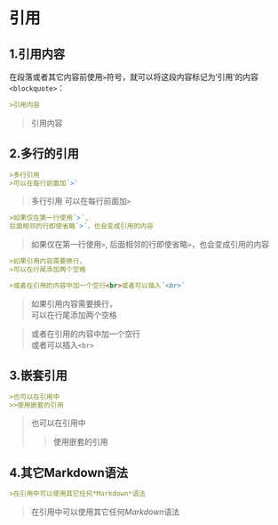 引用
====

1.引用内容
----

在段落或者其它内容前使用`>`符号，就可以将这段内容标记为‘引用’的内容`<blockquote>`：

```markdown
>引用内容
```

>引用内容

2.多行的引用
----

```markdown
>多行引用
>可以在每行前面加`>`
```
>多行引用
>可以在每行前面加`>`

```markdown
>如果仅在第一行使用`>`,
后面相邻的行即使省略`>`，也会变成引用的内容
```

>如果仅在第一行使用`>`,
后面相邻的行即使省略`>`，也会变成引用的内容

```markdown
>如果引用内容需要换行，  
>可以在行尾添加两个空格  

>或者在引用的内容中加一个空行<br>或者可以插入`<br>`
```

>如果引用内容需要换行，  
>可以在行尾添加两个空格  

>或者在引用的内容中加一个空行<br>或者可以插入`<br>`

3.嵌套引用
----

```markdown
>也可以在引用中
>>使用嵌套的引用
```
>也可以在引用中
>>使用嵌套的引用

4.其它Markdown语法
----

```markdown
>在引用中可以使用其它任何*Markdown*语法
```

>在引用中可以使用其它任何*Markdown*语法